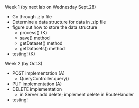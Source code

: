 Week 1 (by next lab on Wednesday Sept.28)

- Go through .zip file
- Determine a data structure for data in .zip file
- figure out how to store the data structure
    - process()         (K)
    - save() method
    - getDataset() method
    - getDatasets() method
- testing!              (K)

Week 2 (by Oct.3)

- POST implementation   (A)
    - QueryController.query()
- PUT implementation    (A)
- DELETE implementation
    - in Server add delete; implement delete in RouteHandler
- testing!

